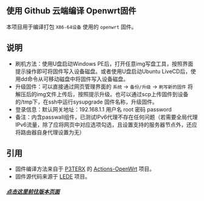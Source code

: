 ## 使用 Github 云端编译 Openwrt固件
本项目用于编译打包 `X86-64设备` 使用的 `openwrt` 固件。

## 说明
- 刷机方法：使用U盘启动Windows PE后，打开任意img写盘工具，按照界面提示操作即可将固件写入设备磁盘。或者使用U盘启动Ubuntu LiveCD后，使用dd命令从可移动磁盘中将固件写入设备磁盘。
- 升级固件：可以直接通过网页管理界面的 `系统` -> `备份/升级` -> `刷写新的固件` 将解压后的img文件上传后，按照提示升级。也可以通过scp上传固件到设备的/tmp下，在ssh中运行sysupgrade 固件名称，升级固件。
- 登录信息：默认网关地址：192.168.1.1 用户名 root 密码 password
- 备注：内含passwall组件，已测试IPv6代理不存在任何问题（若需要全局代理IPv6流量，除了应将网页中对应选项勾选，且设置支持的服务器节点外，还应将路由器自身代理设置为无）

## 引用
- 固件编译方法来自于 [P3TERX](https://p3terx.com) 的 [Actions-OpenWrt](https://github.com/P3TERX/Actions-OpenWrt) 项目。
- 固件源代码来源于 [LEDE](https://github.com/coolsnowwolf/lede) 项目。

#####  [点击这里前往版本页面](https://github.com/mdaylight/actions-openwrt-x86/releases)
